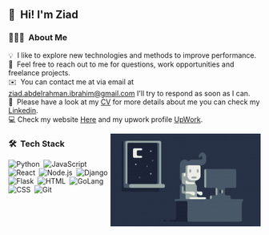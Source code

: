 <!-- <img alt="Night Coding" src="./assets/Hand%20Wave.gif" width='40' align="left"/><h2>Hey there! I'm Ziad</h2> -->

## 👋 &nbsp;Hi! I'm Ziad

### 👨🏻‍💻 &nbsp;About Me

💡 &nbsp;I like to explore new technologies and methods to improve performance.\
💬 &nbsp;Feel free to reach out to me for questions, work opportunities and freelance projects.\
✉️ &nbsp;You can contact me at via email at ziad.abdelrahman.ibrahim@gmail.com I'll try to respond as soon as I can.\
📄 &nbsp;Please have a look at my [CV](https://drive.google.com/file/d/1E_Dgqm3YEZQrjIGmCvcXjPpiTBEy1l0f/view?usp=sharing) for more details about me you can check my [Linkedin](https://www.linkedin.com/in/ziad-ibrahim-12391279/).\
💻 Check my website [Here](https://github.com/rameziophobia?tab=repositories) and my upwork profile [UpWork](https://www.upwork.com/freelancers/~010a8d31c05264e9ee).

<img alt="Night Coding" src="https://raw.githubusercontent.com/AVS1508/AVS1508/master/assets/Night-Coding.gif" align="right"/>

### 🛠 &nbsp;Tech Stack

![Python](https://img.shields.io/badge/-Python-05122A?style=flat&logo=python)&nbsp;
![JavaScript](https://img.shields.io/badge/-JavaScript-05122A?style=flat&logo=javascript)&nbsp;
![React](https://img.shields.io/badge/-React-05122A?style=flat&logo=react)&nbsp;
![Node.js](https://img.shields.io/badge/-Node.js-05122A?style=flat&logo=node.js)&nbsp;
![Django](https://img.shields.io/badge/-Django-05122A?style=flat&logo=django&logoColor=092E20)&nbsp;
![Flask](https://img.shields.io/badge/-Flask-05122A?style=flat&logo=flask)&nbsp;
![HTML](https://img.shields.io/badge/-HTML-05122A?style=flat&logo=HTML5)&nbsp;
![GoLang](https://img.shields.io/badge/-go-05122A?style=flat&logo=go&logoColor=007ACC)&nbsp;
![CSS](https://img.shields.io/badge/-CSS-05122A?style=flat&logo=CSS3&logoColor=1572B6)&nbsp;
![Git](https://img.shields.io/badge/-Git-05122A?style=flat&logo=git)&nbsp;



<!-- ### ⚙️ &nbsp;GitHub Analytics

<p align="center">
<a href="https://github.com/mage1711">
  <img height="180em" src="https://github-readme-stats-eight-theta.vercel.app/api?username=mage1711&show_icons=true&theme=algolia&include_all_commits=true&count_private=true"/>
  <img height="180em" src="https://github-readme-stats-eight-theta.vercel.app/api/top-langs/?username=mage1711&layout=compact&langs_count=8&theme=algolia"/>
  <p align="center"><img src="https://github-readme-streak-stats.herokuapp.com/?user=mage1711&theme=algolia" /> </p> 
</a>
</p> -->

